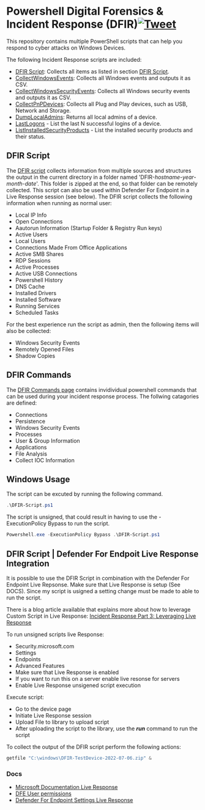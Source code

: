 # Powershell Digital Forensics & Incident Response (DFIR)[![Tweet](https://img.shields.io/twitter/url/http/shields.io.svg?style=social)](https://twitter.com/intent/tweet?text=Powershell%20DFIR!&url=https://github.com/Bert-JanP/Incident-Response-Powershell)

This repository contains multiple PowerShell scripts that can help you respond to cyber attacks on Windows Devices.

The following Incident Response scripts are included:
- [DFIR Script](./DFIR-Script.ps1): Collects all items as listed in section [DFIR Script](#dfir-script).
- [CollectWindowsEvents](./Scripts/CollectWindowsEvents.ps1): Collects all Windows events and outputs it as CSV.
- [CollectWindowsSecurityEvents](./Scripts/CollectWindowsSecurityEvents.ps1): Collects all Windows security events and outputs it as CSV.
- [CollectPnPDevices](./Scripts/CollectPnPDevices.ps1): Collects all Plug and Play devices, such as USB, Network and Storage.
- [DumpLocalAdmins](./Scripts/DumpLocalAdmins.ps1): Returns all local admins of a device.
- [LastLogons](./Scripts/LastLogons.ps1) - List the last N successful logins of a device.
- [ListInstalledSecurityProducts](./Scripts/ListInstalledSecurityProducts.ps1) - List the installed security products and their status.

## DFIR Script
The [DFIR script](./DFIR-Script.ps1) collects information from multiple sources and structures the output in the current directory in a folder named 'DFIR-_hostname_-_year_-_month_-_date_'. This folder is zipped at the end, so that folder can be remotely collected. This script can also be used within Defender For Endpoint in a Live Response session (see below). The DFIR script collects the following information when running as normal user:
- Local IP Info
- Open Connections
- Aautorun Information (Startup Folder & Registry Run keys)
- Active Users
- Local Users
- Connections Made From Office Applications
- Active SMB Shares
- RDP Sessions
- Active Processes
- Active USB Connections
- Powershell History
- DNS Cache
- Installed Drivers
- Installed Software
- Running Services
- Scheduled Tasks

For the best experience run the script as admin, then the following items will also be collected:
- Windows Security Events
- Remotely Opened Files
- Shadow Copies

## DFIR Commands
The [DFIR Commands page](./DFIR-Commands.md) contains invidividual powershell commands that can be used during your incident response process. The follwing catagories are defined:
- Connections
- Persistence
- Windows Security Events
- Processes
- User & Group Information
- Applications
- File Analysis
- Collect IOC Information

## Windows Usage

The script can be excuted by running the following command.
```PowerShell
.\DFIR-Script.ps1
```

The script is unsigned, that could result in having to use the -ExecutionPolicy Bypass to run the script.
```PowerShell
Powershell.exe -ExecutionPolicy Bypass .\DFIR-Script.ps1
```

## DFIR Script | Defender For Endpoit Live Response Integration
It is possible to use the DFIR Script in combination with the Defender For Endpoint Live Repsonse. Make sure that Live Response is setup  (See DOCS). Since my script is usigned a setting change must be made to able to run the script.

There is a blog article available that explains more about how to leverage Custom Script in Live Response: [Incident Response Part 3: Leveraging Live Response](https://kqlquery.com/posts/leveraging-live-response/)

To run unsigned scripts live Response:
- Security.microsoft.com
- Settings
- Endpoints
- Advanced Features
- Make sure that Live Response is enabled
- If you want to run this on a server enable live resonse for servers
- Enable Live Response unsigened script execution

Execute script:
- Go to the device page
- Initiate Live Response session
- Upload File to library to upload script
- After uploading the script to the library, use the ***run*** command to run the script

To collect the output of the DFIR script perform the following actions:
```PowerShell
getfile "C:\windows\DFIR-TestDevice-2022-07-06.zip" &	
```

### Docs
- [Microsoft Documentation Live Response](https://docs.microsoft.com/en-us/microsoft-365/security/defender-endpoint/live-response?view=o365-worldwide)
- [DFE User permissions](https://docs.microsoft.com/en-us/microsoft-365/security/defender-endpoint/user-roles?view=o365-worldwide)
- [Defender For Endpoint Settings Live Response](https://docs.microsoft.com/en-us/microsoft-365/security/defender-endpoint/advanced-features?view=o365-worldwide#live-response)


